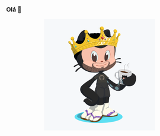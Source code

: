 ###  Olá 👋

<p align="center">
  <img width="300" align="center" src="https://github.com/Jean-Domingues/Jean-Domingues/blob/master/octocat.png" />
</p>  
